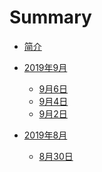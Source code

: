 # Summary

* [简介](README.md)

* [2019年9月]()
  * [9月6日](2019/09/06.md)
  * [9月4日](2019/09/04.md)
  * [9月2日](2019/09/02.md)

* [2019年8月]()
  * [8月30日](2019/08/30.md)


